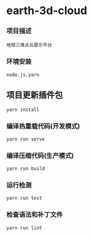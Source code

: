 # earth-3d-cloud


### 项目描述
```
地球三维点云展示平台
```

### 环境安装
```
node.js,yarn
```

## 项目更新插件包
```
yarn install
```

### 编译热重载代码(开发模式)
```
yarn run serve
```

### 编译压缩代码(生产模式)
```
yarn run build
```

### 运行检测
```
yarn run test
```

### 检查语法和补丁文件
```
yarn run lint
```


